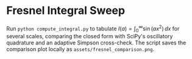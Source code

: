 # Fresnel Integral Sweep

Run `python compute_integral.py` to tabulate $I(a)=\int_0^\infty \sin(a x^2)\,dx$ for several scales, comparing the closed form with SciPy's oscillatory quadrature and an adaptive Simpson cross-check.
The script saves the comparison plot locally as `assets/fresnel_comparison.png`.
